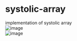 # systolic-array
implementation of systolic array<br>
![image](https://github.com/hihio112/systolic-array/assets/42515992/ea1c5f3c-9900-4fc7-99ba-26bba3be00fa)
<br>
![image](https://github.com/hihio112/systolic-array/assets/42515992/0b958af6-f497-406b-8e97-76c0f725f41e)
